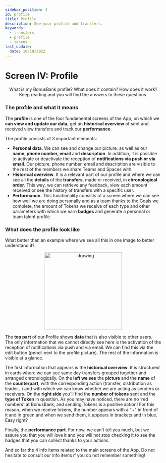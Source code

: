 ```yaml
---
sidebar_position: 4
id: profile
title: Profile
description: See your profile and transfers.
keywords:
  - transfers
  - profile
  - tokens
last_update:
  date: 10/19/2022
---
```


# Screen IV: Profile

<p align="center">What is my BonusBank profile? What does it contain? How does it work? Keep reading and you will find the answers to these questions.</p>

### The profile and what it means

The **profile** is one of the four fundamental screens of the App, on which we **can view and update our data**, get an **historical overview** of sent and received view transfers and track our **performance**.

The profile consists of 3 important elements:

- **Personal data**. We can see and change our picture, as well as our **name, phone number, email** and **description**. In addition, it is possible to activate or deactivate the reception of **notifications via push or via email**. Our picture, phone number, email and description are visible to the rest of the members we share Teams and Spaces with.
- **Historical overview**. It is a relevant part of our profile and where we can see all the **details** of the **transfers**, made or received, in **chronological order**. This way, we can retrieve any feedback, view each amount received or see the history of transfers with a specific user.
- **Performance.** This functionality consists of a screen where we can see how well we are doing personally and as a team thanks to the Goals we complete, the amount of Tokens we receive of each type and other parameters with which we earn **badges** and generate a personal or team talent profile.

### What does the profile look like

What better than an example where we see all this in one image to better understand it?

<p align="center"><img src={require('./img/bbprofile.png').default} alt="drawing" width="250"/></p>

The **top part** of our Profile shows **data** that is also visible to other users. The only information that we cannot directly see here is the activation of the reception of notifications via push and via email. We can find this via the edit button (pencil next to the profile picture). The rest of the information is visible at a glance.

The first information that appears is the **historical overview**. It is structured in cards where we can see same day transfers grouped together and arranged chronologically. On the **left we see** the **picture** and the **name** of the **counterpart**, with the corresponding action (transfer, distribution as leader...) and with which we can know whether we are acting as senders or receivers. On the **right side** you´ll find the **number of tokens** sent and the **type of Token** in question. As you may have noticed, there are no ‘red numbers' at BonusBank, and sending Tokens is a positive action! For this reason, when we receive tokens, the number appears with a "+" in front of it and in green and when we send them, it appears in brackets and in blue. Easy right?

Finally, the **performance part**. For now, we can't tell you much, but we assure you that you will love it and you will not stop checking it to see the badges that you can collect thanks to your actions.

And so far the 4 info items related to the main screens of the App. Do not hesitate to consult our info items if you do not remember something!
